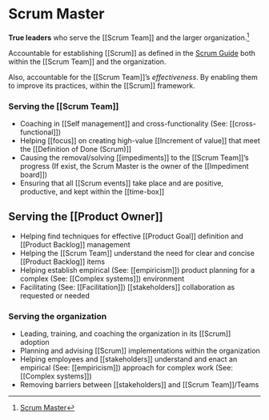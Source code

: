 # Scrum Master

__True leaders__ who serve the [[Scrum Team]] and the larger organization.[^1]

Accountable for establishing [[Scrum]] as defined in the [Scrum Guide](https://scrumguides.org/scrum-guide.html) both within the [[Scrum Team]] and the organization.

Also, accountable for the [[Scrum Team]]’s _effectiveness_. By enabling them to improve its practices, within the [[Scrum]] framework.

### Serving the [[Scrum Team]]
- Coaching in [[Self management]] and cross-functionality (See: [[cross-functional]])
- Helping [[focus]] on creating high-value [[Increment of value]] that meet the [[Definition of Done (Scrum)]]
- Causing the removal/solving [[impediments]] to the [[Scrum Team]]’s progress (If exist, the Scrum Master is the owner of the [[Impediment board]])
- Ensuring that all [[Scrum events]] take place and are positive, productive, and kept within the [[time-box]]

## Serving the [[Product Owner]]
- Helping find techniques for effective [[Product Goal]] definition and [[Product Backlog]] management
- Helping the [[Scrum Team]] understand the need for clear and concise [[Product Backlog]] items
- Helping establish empirical (See: [[empiricism]]) product planning for a complex (See: [[Complex systems]]) environment
- Facilitating (See: [[Facilitation]]) [[stakeholders]] collaboration as requested or needed


### Serving the organization

- Leading, training, and coaching the organization in its [[Scrum]] adoption
- Planning and advising [[Scrum]] implementations within the organization
- Helping employees and [[stakeholders]] understand and enact an empirical (See: [[empiricism]]) approach for complex work (See: [[Complex systems]]) 
- Removing barriers between [[stakeholders]] and [[Scrum Team]]/Teams

[^1]:[Scrum Master](https://scrumguides.org/scrum-guide.html#scrum-master)